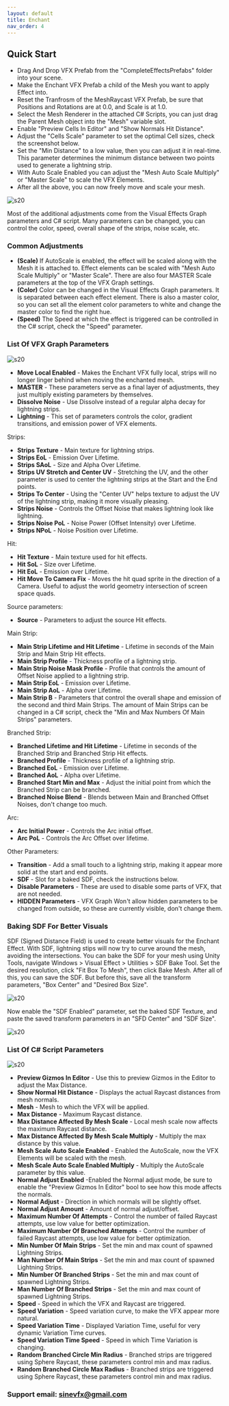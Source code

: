 ```yaml
---
layout: default
title: Enchant
nav_order: 4
---
```


## Quick Start

* Drag And Drop VFX Prefab from the "CompleteEffectsPrefabs" folder into your scene.
* Make the Enchant VFX Prefab a child of the Mesh you want to apply Effect into.
* Reset the Tranfrosm of the MeshRaycast VFX Prefab, be sure that Positions and Rotations are at 0.0, and Scale is at 1.0.
* Select the Mesh Renderer in the attached C# Scripts, you can just drag the Parent Mesh object into the "Mesh" variable slot.
* Enable "Preview Cells In Editor" and "Show Normals Hit Distance".
* Adjust the "Cells Scale" parameter to set the optimal Cell sizes, check the screenshot below.
* Set the "Min Distance" to a low value, then you can adjust it in real-time. This parameter determines the minimum distance between two points used to generate a lightning strip.
* With Auto Scale Enabled you can adjust the "Mesh Auto Scale Multiply" or "Master Scale" to scale the VFX Elements.
* After all the above, you can now freely move and scale your mesh.

![s20](/assets/images/07.png)

Most of the additional adjustments come from the Visual Effects Graph parameters and C# script. Many parameters can be changed, you can control the color, speed, overall shape of the strips, noise scale, etc.

### Common Adjustments

* **(Scale)** If AutoScale is enabled, the effect will be scaled along with the Mesh it is attached to. Effect elements can be scaled with "Mesh Auto Scale Multiply" or "Master Scale". There are also four MASTER Scale parameters at the top of the VFX Graph settings.
* **(Color)** Color can be changed in the Visual Effects Graph parameters. It is separated between each effect element. There is also a master color, so you can set all the element color parameters to white and change the master color to find the right hue.
* **(Speed)** The Speed at which the effect is triggered can be controlled in the C# script, check the "Speed" parameter.

### List Of VFX Graph Parameters

![s20](/assets/images/03.png)

* **Move Local Enabled** - Makes the Enchant VFX fully local, strips will no longer linger behind when moving the enchanted mesh.
* **MASTER** -  These parameters serve as a final layer of adjustments, they just multiply existing parameters by themselves.
* **Dissolve Noise** - Use Dissolve instead of a regular alpha decay for lightning strips.
* **Lightning** - This set of parameters controls the color, gradient transitions, and emission power of VFX elements.
 
Strips:
* **Strips Texture** - Main texture for lightning strips.
* **Strips EoL** - Emission Over Lifetime.
* **Strips SAoL** - Size and Alpha Over Lifetime.
* **Strips UV Stretch and Center UV** - Stretching the UV, and the other parameter is used to center the lightning strips at the Start and the End points.
* **Strips To Center** - Using the "Center UV" helps texture to adjust the UV of the lightning strip, making it more visually pleasing.
* **Strips Noise** - Controls the Offset Noise that makes lightning look like lightning.
* **Strips Noise PoL** - Noise Power (Offset Intensity) over Lifetime.
* **Strips NPoL** - Noise Position over Lifetime.

Hit:
* **Hit Texture** - Main texture used for hit effects.
* **Hit SoL** - Size over Lifetime.
* **Hit EoL** - Emission over Lifetime.
* **Hit Move To Camera Fix** - Moves the hit quad sprite in the direction of a Camera. Useful to adjust the world geometry intersection of screen space quads.

Source parameters:
* **Source** - Parameters to adjust the source Hit effects.

Main Strip:
* **Main Strip Lifetime and Hit Lifetime** - Lifetime in seconds of the Main Strip and Main Strip Hit effects.
* **Main Strip Profile** - Thickness profile of a lightning strip.
* **Main Strip Noise Mask Profile** - Profile that controls the amount of Offset Noise applied to a lightning strip.
* **Main Strip EoL** - Emission over Lifetime.
* **Main Strip AoL** - Alpha over Lifetime.
* **Main Strip B** - Parameters that control the overall shape and emission of the second and third Main Strips. The amount of Main Strips can be changed in a C# script, check the "Min and Max Numbers Of Main Strips" parameters.

Branched Strip:
* **Branched Lifetime and Hit Lifetime** - Lifetime in seconds of the Branched Strip and Branched Strip Hit effects.
* **Branched Profile** - Thickness profile of a lightning strip.
* **Branched EoL** - Emission over Lifetime.
* **Branched AoL** - Alpha over Lifetime.
* **Branched Start Min and Max** - Adjust the initial point from which the Branched Strip can be branched.
* **Branched Noise Blend** - Blends between Main and Branched Offset Noises, don't change too much.

Arc:
* **Arc Initial Power** - Controls the Arc initial offset.
* **Arc PoL** - Controls the Arc Offset over lifetime.

Other Parameters:
* **Transition** - Add a small touch to a lightning strip, making it appear more solid at the start and end points.
* **SDF** - Slot for a baked SDF, check the instructions below.
* **Disable Parameters** - These are used to disable some parts of VFX, that are not needed.
* **HIDDEN Parameters** - VFX Graph Won't allow hidden parameters to be changed from outside, so these are currently visible, don't change them.

### Baking SDF For Better Visuals

SDF (Signed Distance Field) is used to create better visuals for the Enchant Effect. With SDF, lightning stips will now try to curve around the mesh, avoiding the intersections. You can bake the SDF for your mesh using Unity Tools, navigate Windows > Visual Effect > Utilities > SDF Bake Tool. Set the desired resolution, click "Fit Box To Mesh", then click Bake Mesh. After all of this, you can save the SDF. But before this, save all the transform parameters, "Box Center" and "Desired Box Size".

![s20](/assets/images/09.png)

Now enable the "SDF Enabled" parameter, set the baked SDF Texture, and paste the saved transform parameters in an "SFD Center" and "SDF Size".

![s20](/assets/images/10.png)

### List Of C# Script Parameters

![s20](/assets/images/08.png)

* **Preview Gizmos In Editor** - Use this to preview Gizmos in the Editor to adjust the Max Distance.
* **Show Normal Hit Distance** - Displays the actual Raycast distances from mesh normals.
* **Mesh** - Mesh to which the VFX will be applied.
* **Max Distance** - Maximum Raycast distance.
* **Max Distance Affected By Mesh Scale** - Local mesh scale now affects the maximum Raycast distance.
* **Max Distance Affected By Mesh Scale Multiply** - Multiply the max distance by this value.
* **Mesh Scale Auto Scale Enabled** - Enabled the AutoScale, now the VFX Elements will be scaled with the mesh.
* **Mesh Scale Auto Scale Enabled Multiply** - Multiply the AutoScale parameter by this value.
* **Normal Adjust Enabled** -Enabled the Normal adjust mode, be sure to enable the "Preview Gizmos In Editor" bool to see how this mode affects the normals.
* **Normal Adjust** - Direction in which normals will be slightly offset.
* **Normal Adjust Amount** - Amount of normal adjust/offset.
* **Maximum Number Of Attempts** - Control the number of failed Raycast attempts, use low value for better optimization.
* **Maximum Number Of Branched Attempts** - Control the number of failed Raycast attempts, use low value for better optimization.
* **Min Number Of Main Strips** - Set the min and max count of spawned Lightning Strips.
* **Man Number Of Main Strips** - Set the min and max count of spawned Lightning Strips.
* **Min Number Of Branched Strips** - Set the min and max count of spawned Lightning Strips.
* **Man Number Of Branched Strips** - Set the min and max count of spawned Lightning Strips.
* **Speed** - Speed in which the VFX and Raycast are triggered.
* **Speed Variation** - Speed variation curve, to make the VFX appear more natural.
* **Speed Variation Time** - Displayed Variation Time, useful for very dynamic Variation Time curves.
* **Speed Variation Time Speed** - Speed in which Time Variation is changing.
* **Random Branched Circle Min Radius** - Branched strips are triggered using Sphere Raycast, these parameters control min and max radius.
* **Random Branched Circle Max Radius** - Branched strips are triggered using Sphere Raycast, these parameters control min and max radius.



### Support email: sinevfx@gmail.com
